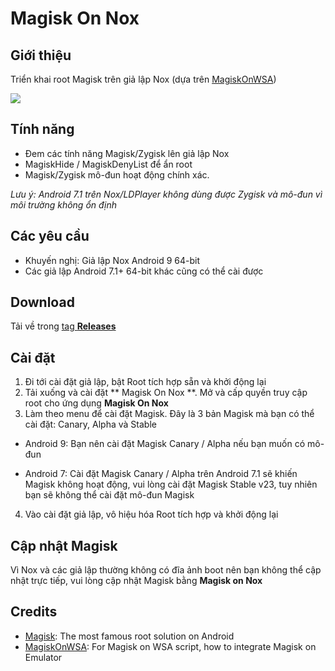 # Magisk On Nox
## Giới thiệu
Triển khai root Magisk trên giả lập Nox (dựa trên [MagiskOnWSA](https://github.com/LSPosed/MagiskOnWSA))


<img src="https://github.com/HuskyDG/MagiskOnNox/raw/main/Screenshot%20(3).png"/>

## Tính năng
- Đem các tính năng Magisk/Zygisk  lên giả lập Nox
- MagiskHide / MagiskDenyList để ẩn root
- Magisk/Zygisk mô-đun hoạt động chính xác.

*Lưu ý: Android 7.1 trên Nox/LDPlayer không dùng được Zygisk và mô-đun vì môi trường không ổn định*

## Các yêu cầu
- Khuyến nghị: Giả lập Nox Android 9 64-bit
- Các giả lập Android 7.1+ 64-bit khác cũng có thể cài được

## Download
Tải về trong [tag **Releases**](https://github.com/HuskyDG/MagiskOnNox/releases) 

## Cài đặt

1. Đi tới cài đặt giả lập, bật Root tích hợp sẵn và khởi động lại
 2. Tải xuống và cài đặt ** Magisk On Nox **.  Mở và cấp quyền truy cập root cho ứng dụng **Magisk On Nox**
 3. Làm theo menu để cài đặt Magisk. Đây là 3 bản Magisk mà bạn có thể cài đặt: Canary, Alpha và Stable

 - Android 9: Bạn nên cài đặt Magisk Canary / Alpha nếu bạn muốn có mô-đun

 - Android 7: Cài đặt Magisk Canary / Alpha trên Android 7.1 sẽ khiến Magisk không hoạt động, vui lòng cài đặt Magisk Stable v23, tuy nhiên bạn sẽ không thể cài đặt mô-đun Magisk

 4. Vào cài đặt giả lập, vô hiệu hóa Root tích hợp và khởi động lại

## Cập nhật Magisk

Vì Nox và các giả lập thường không có đĩa ảnh boot nên bạn không thể cập nhật trực tiếp, vui lòng cập nhật Magisk bằng **Magisk on Nox**

## Credits
- [Magisk](https://github.com/topjohnwu/Magisk): The most famous root solution on Android
- [MagiskOnWSA](https://github.com/LSPosed/MagiskOnWSA): For Magisk on WSA script, how to integrate Magisk on Emulator
